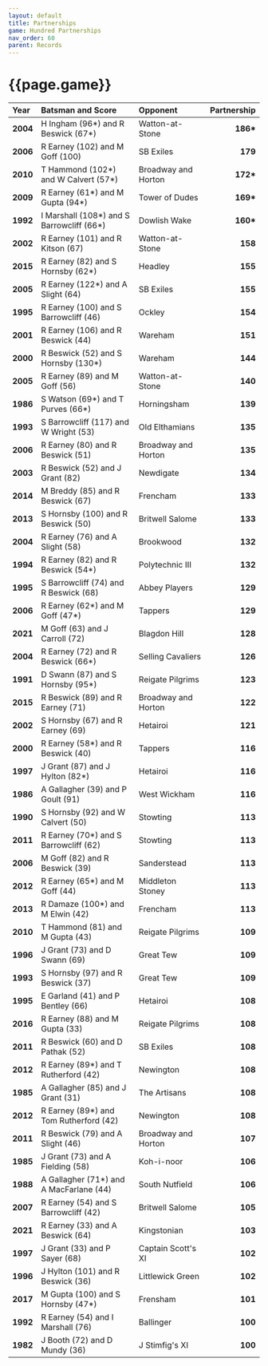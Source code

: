 ```yaml
---
layout: default
title: Partnerships
game: Hundred Partnerships
nav_order: 60
parent: Records
---
```


# {{page.game}}

| Year | Batsman and Score | Opponent | Partnership |
|:---|:---|:---|---:|
| **2004** | H Ingham (96&#42;) and R Beswick (67&#42;) | Watton-at-Stone | **186&#42;** |
| **2006** | R Earney (102) and M  Goff (100) | SB Exiles | **179** |
| **2010** | T Hammond (102&#42;) and W Calvert (57&#42;) | Broadway and Horton | **172&#42;** |
| **2009** | R Earney (61&#42;) and M Gupta (94&#42;) | Tower of Dudes | **169&#42;** |
| **1992** | I Marshall (108&#42;) and S Barrowcliff (66&#42;) | Dowlish Wake | **160&#42;** |
| **2002** | R Earney (101) and R Kitson (67) | Watton-at-Stone | **158** |
| **2015** | R Earney (82) and S Hornsby (62&#42;) | Headley | **155** |
| **2005** | R Earney (122&#42;) and A Slight (64) | SB Exiles | **155** |
| **1995** | R Earney (100) and S Barrowcliff (46) | Ockley | **154** |
| **2001** | R Earney (106) and R Beswick (44) | Wareham | **151** |
| **2000** | R Beswick (52) and S Hornsby (130&#42;) | Wareham | **144** |
| **2005** | R Earney (89) and M Goff (56) | Watton-at-Stone | **140** |
| **1986** | S Watson (69&#42;) and T Purves (66&#42;) | Horningsham | **139** |
| **1993** | S Barrowcliff (117) and W Wright (53) | Old Elthamians | **135** |
| **2006** | R Earney (80) and R Beswick (51) | Broadway and Horton | **135** |
| **2003** | R Beswick (52) and J Grant (82) | Newdigate | **134** |
| **2014** | M Breddy (85) and R Beswick (67) | Frencham | **133** |
| **2013** | S Hornsby (100) and R Beswick (50) | Britwell Salome | **133** |
| **2004** | R Earney (76) and A Slight (58) | Brookwood | **132** |
| **1994** | R Earney (82) and R Beswick (54&#42;) | Polytechnic III | **132** |
| **1995** | S Barrowcliff (74) and R Beswick (68) | Abbey Players | **129** |
| **2006** | R Earney (62&#42;) and M Goff (47&#42;) | Tappers | **129** |
| **2021** | M Goff (63) and J Carroll (72) | Blagdon Hill | **128** |
| **2004** | R Earney (72) and R Beswick (66&#42;) | Selling Cavaliers | **126** |
| **1991** | D Swann (87) and S Hornsby (95&#42;) | Reigate Pilgrims | **123** |
| **2015** | R Beswick (89) and R Earney (71) | Broadway and Horton | **122** |
| **2002** | S Hornsby (67) and R Earney (69) | Hetairoi | **121** |
| **2000** | R Earney (58&#42;) and R Beswick (40) | Tappers | **116** |
| **1997** | J Grant (87) and J Hylton (82&#42;) | Hetairoi | **116** |
| **1986** | A Gallagher (39) and P Goult (91) | West Wickham | **116** |
| **1990** | S Hornsby (92) and W Calvert (50) | Stowting | **113** |
| **2011** | R Earney (70&#42;) and S Barrowcliff (62) | Stowting | **113** |
| **2006** | M Goff (82) and R Beswick (39) | Sanderstead | **113** |
| **2012** | R Earney (65&#42;) and M Goff (44) | Middleton Stoney | **113** |
| **2013** | R Damaze (100&#42;) and M Elwin (42) | Frencham | **113** |
| **2010** | T Hammond (81) and M Gupta (43) | Reigate Pilgrims | **109** |
| **1996** | J Grant (73) and D Swann (69) | Great Tew | **109** |
| **1993** | S Hornsby (97) and R Beswick (37) | Great Tew | **109** |
| **1995** | E Garland (41) and P Bentley (66) | Hetairoi | **108** |
| **2016** | R Earney (88) and M Gupta (33) | Reigate Pilgrims | **108** |
| **2011** | R Beswick (60) and D Pathak (52) | SB Exiles | **108** |
| **2012** | R Earney (89&#42;) and T Rutherford (42) | Newington | **108** |
| **1985** | A Gallagher (85) and J Grant (31) | The Artisans | **108** |
| **2012** | R Earney (89&#42;) and Tom Rutherford (42) | Newington | **108** |
| **2011** | R Beswick (79) and A Slight (46) | Broadway and Horton | **107** |
| **1985** | J Grant (73) and A Fielding (58) | Koh-i-noor | **106** |
| **1988** | A Gallagher (71&#42;) and A MacFarlane (44) | South Nutfield | **106** |
| **2007** | R Earney (54) and S Barrowcliff (42) | Britwell Salome | **105** |
| **2021** | R Earney (33) and A Beswick (64) | Kingstonian | **103** |
| **1997** | J Grant (33) and P Sayer (68) | Captain Scott's XI | **102** |
| **1996** | J Hylton (101) and R Beswick (36) | Littlewick Green | **102** |
| **2017** | M Gupta (100) and S Hornsby (47&#42;) | Frensham | **101** |
| **1992** | R Earney (54) and I Marshall (76) | Ballinger | **100** |
| **1982** | J Booth (72) and D Mundy (36) | J Stimfig's XI | **100** |